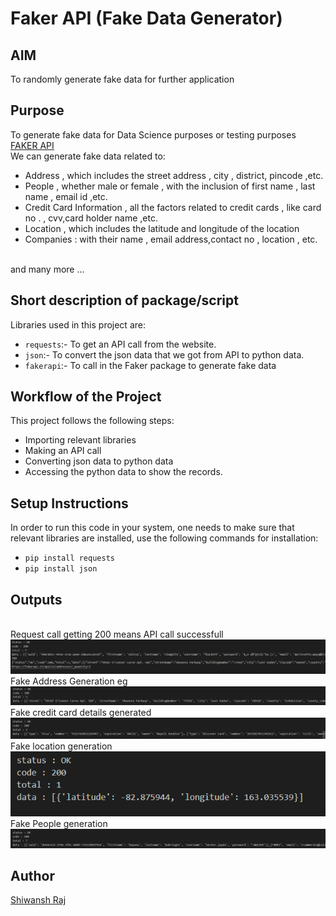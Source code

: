 # Faker API (Fake Data Generator)

## AIM
To randomly generate fake data for further application

## Purpose
To generate fake data for Data Science purposes or testing purposes [FAKER API](https://fakerapi.it/en)  
We can generate fake data related to:
 - Address , which includes the street address , city , district, pincode ,etc.
 - People , whether male or female , with the inclusion of first name , last name , email id ,etc.
 - Credit Card Information , all the factors related to credit cards , like card no . , cvv,card holder name ,etc.
 - Location , which includes the latitude and longitude of the location
 - Companies : with their name , email address,contact no , location , etc.
 <br>
 and many more ...

## Short description of package/script
 Libraries used in this project are:<br>
  - ```requests```:- To get an API call from the website. <br>
  - ```json```:- To convert the json data that we got from API to python data.
  - ```fakerapi```:- To call in the Faker package to generate fake data

## Workflow of the Project
This project follows the following steps:<br>
 - Importing relevant libraries
 - Making an API call
 - Converting json data to python data
 - Accessing the python data to show the records.

## Setup Instructions
In order to run this code in your system, one needs to make sure that relevant libraries are installed, use the following commands for installation:
 - ```pip install requests```<br>
 - ```pip install json```

## Outputs
<br>
Request call getting 200 means API call successfull 
<img src = "Images/example_faker.png"><br>
Fake Address Generation eg 
<img src = "Images/address_faker.png"><br>
Fake credit card details generated 
<img src = "Images/creditcard_faker.png">
Fake location generation
<img src = "Images/location_faker.png"><br>
Fake People generation 
<img src = "Images/user_faker.png"><br>



## Author
 [Shiwansh Raj](https://github.com/photon149)
